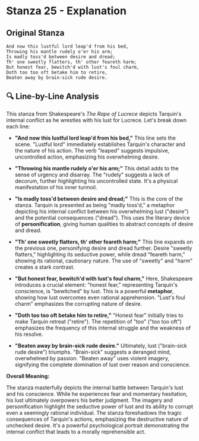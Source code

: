 # Stanza 25 - Explanation

## Original Stanza
```
And now this lustful lord leap'd from his bed,
Throwing his mantle rudely o'er his arm;
Is madly toss'd between desire and dread;
Th' one sweetly flatters, th' other feareth harm;
But honest fear, bewitch'd with lust's foul charm,
Doth too too oft betake him to retire,
Beaten away by brain-sick rude desire.
```

## 🔍 Line-by-Line Analysis
This stanza from Shakespeare's *The Rape of Lucrece* depicts Tarquin's internal conflict as he wrestles with his lust for Lucrece. Let's break down each line:

* **"And now this lustful lord leap'd from his bed,"**  This line sets the scene.  "Lustful lord" immediately establishes Tarquin's character and the nature of his action. The verb "leaped" suggests impulsive, uncontrolled action, emphasizing his overwhelming desire.

* **"Throwing his mantle rudely o'er his arm;"** This detail adds to the sense of urgency and disarray. The "rudely" suggests a lack of decorum, further highlighting his uncontrolled state.  It's a physical manifestation of his inner turmoil.

* **"Is madly toss'd between desire and dread;"** This is the core of the stanza. Tarquin is presented as being "madly toss'd," a metaphor depicting his internal conflict between his overwhelming lust ("desire") and the potential consequences ("dread"). This uses the literary device of **personification**, giving human qualities to abstract concepts of desire and dread.

* **"Th' one sweetly flatters, th' other feareth harm;"** This line expands on the previous one, personifying desire and dread further.  Desire "sweetly flatters," highlighting its seductive power, while dread "feareth harm," showing its rational, cautionary nature.  The use of "sweetly" and "harm" creates a stark contrast.

* **"But honest fear, bewitch'd with lust's foul charm,"** Here, Shakespeare introduces a crucial element: "honest fear," representing Tarquin's conscience, is "bewitched" by lust.  This is a powerful **metaphor**, showing how lust overcomes even rational apprehension. "Lust's foul charm" emphasizes the corrupting nature of desire.

* **"Doth too too oft betake him to retire,"**  "Honest fear" initially tries to make Tarquin retreat ("retire"). The repetition of "too" ("too too oft") emphasizes the frequency of this internal struggle and the weakness of his resolve.

* **"Beaten away by brain-sick rude desire."** Ultimately, lust ("brain-sick rude desire") triumphs.  "Brain-sick" suggests a deranged mind, overwhelmed by passion. "Beaten away" uses violent imagery, signifying the complete domination of lust over reason and conscience.


**Overall Meaning:**

The stanza masterfully depicts the internal battle between Tarquin's lust and his conscience.  While he experiences fear and momentary hesitation, his lust ultimately overpowers his better judgment.  The imagery and personification highlight the seductive power of lust and its ability to corrupt even a seemingly rational individual.  The stanza foreshadows the tragic consequences of Tarquin's actions, emphasizing the destructive nature of unchecked desire.  It's a powerful psychological portrait demonstrating the internal conflict that leads to a morally reprehensible act.

